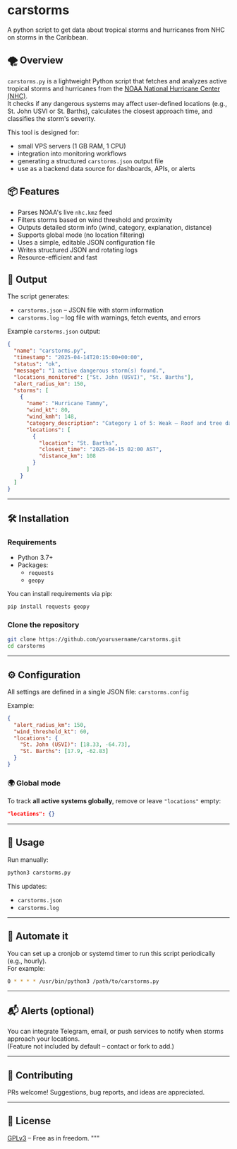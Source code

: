 # carstorms

A python script to get data about tropical storms and hurricanes from NHC on storms in the Caribbean.

## 🌪️ Overview

`carstorms.py` is a lightweight Python script that fetches and analyzes active tropical storms and hurricanes from the [NOAA National Hurricane Center (NHC)](https://www.nhc.noaa.gov/).  
It checks if any dangerous systems may affect user-defined locations (e.g., St. John USVI or St. Barths), calculates the closest approach time, and classifies the storm's severity.

This tool is designed for:
- small VPS servers (1 GB RAM, 1 CPU)
- integration into monitoring workflows
- generating a structured `carstorms.json` output file
- use as a backend data source for dashboards, APIs, or alerts

## 📦 Features

- Parses NOAA's live `nhc.kmz` feed
- Filters storms based on wind threshold and proximity
- Outputs detailed storm info (wind, category, explanation, distance)
- Supports global mode (no location filtering)
- Uses a simple, editable JSON configuration file
- Writes structured JSON and rotating logs
- Resource-efficient and fast

## 📁 Output

The script generates:
- `carstorms.json` – JSON file with storm information
- `carstorms.log` – log file with warnings, fetch events, and errors

Example `carstorms.json` output:

```json
{
  "name": "carstorms.py",
  "timestamp": "2025-04-14T20:15:00+00:00",
  "status": "ok",
  "message": "1 active dangerous storm(s) found.",
  "locations_monitored": ["St. John (USVI)", "St. Barths"],
  "alert_radius_km": 150,
  "storms": [
    {
      "name": "Hurricane Tammy",
      "wind_kt": 80,
      "wind_kmh": 148,
      "category_description": "Category 1 of 5: Weak – Roof and tree damage, power outages likely.",
      "locations": [
        {
          "location": "St. Barths",
          "closest_time": "2025-04-15 02:00 AST",
          "distance_km": 108
        }
      ]
    }
  ]
}
```

---

## 🛠️ Installation

### Requirements

- Python 3.7+
- Packages:
  - `requests`
  - `geopy`

You can install requirements via pip:

```bash
pip install requests geopy
```

### Clone the repository

```bash
git clone https://github.com/yourusername/carstorms.git
cd carstorms
```

---

## ⚙️ Configuration

All settings are defined in a single JSON file: `carstorms.config`

Example:

```json
{
  "alert_radius_km": 150,
  "wind_threshold_kt": 60,
  "locations": {
    "St. John (USVI)": [18.33, -64.73],
    "St. Barths": [17.9, -62.83]
  }
}
```

### 🌍 Global mode

To track **all active systems globally**, remove or leave `"locations"` empty:

```json
"locations": {}
```

---

## 🚀 Usage

Run manually:

```bash
python3 carstorms.py
```

This updates:
- `carstorms.json`
- `carstorms.log`

---

## 🔄 Automate it

You can set up a cronjob or systemd timer to run this script periodically (e.g., hourly).  
For example:

```bash
0 * * * * /usr/bin/python3 /path/to/carstorms.py
```

---

## 📬 Alerts (optional)

You can integrate Telegram, email, or push services to notify when storms approach your locations.  
(Feature not included by default – contact or fork to add.)

---

## 🤝 Contributing

PRs welcome! Suggestions, bug reports, and ideas are appreciated.

---

## 📄 License

[GPLv3](https://www.gnu.org/licenses/gpl-3.0.html) – Free as in freedom.
"""
